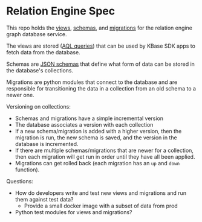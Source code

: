 # Relation Engine Spec

This repo holds the [views](src/views), [schemas](src/schemas), and [migrations](src/migrations) for the relation engine graph database service.

The views are stored ([AQL queries](https://docs.arangodb.com/3.3/AQL/index.html)) that can be used
by KBase SDK apps to fetch data from the database.

Schemas are [JSON schemas](https://json-schema.org/) that define what form of data can be stored in
the database's collections.

Migrations are python modules that connect to the database and are responsible for transitioning
the data in a collection from an old schema to a newer one.

Versioning on collections:
- Schemas and migrations have a simple incremental version
- The database associates a version with each collection
- If a new schema/migration is added with a higher version, then the migration is run, the new
  schema is saved, and the version in the database is incremented.
- If there are multiple schemas/migrations that are newer for a collection, then each migration
  will get run in order until they have all been applied.
- Migrations can get rolled back (each migration has an `up` and `down` function).

Questions:
- How do developers write and test new views and migrations and run them against test data?
  - Provide a small docker image with a subset of data from prod
- Python test modules for views and migrations?

